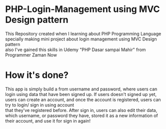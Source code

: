 ﻿# PHP-Login-Management using MVC Design pattern
This Repository created when I learning about PHP Programming Language specially making mini project about login management using MVC Design pattern  
also I've gained this skills in Udemy "PHP Dasar sampai Mahir" from Programmer Zaman Now

# How it's done?  
This app is simply build a from username and password, where users can login using data that have been signed up. If users doesn't signed up yet, users can create an account, and once the account is registered, users can try to login/ sign in using account  
that they've registered before. After sign in, users can also edit their data, which username, or password they have, stored it as a new information of their account, and use it for sign in again!
